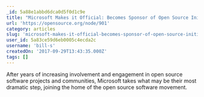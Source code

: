 ```yaml
---
_id: 5a88e1abbd6dca0d5f0d1c9e
title: "Microsoft Makes it Official: Becomes Sponsor of Open Source Initiative"
url: 'https://opensource.org/node/901'
category: articles
slug: 'microsoft-makes-it-official-becomes-sponsor-of-open-source-initiative'
user_id: 5a83ce59d6eb0005c4ecda2c
username: 'bill-s'
createdOn: '2017-09-29T13:43:35.000Z'
tags: []
---
```


After years of increasing involvement and engagement in open source software projects and communities, Microsoft takes what may be their most dramatic step, joining the home of the open source software movement.
